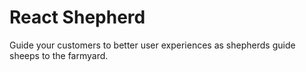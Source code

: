 # React Shepherd

Guide your customers to better user experiences as shepherds guide sheeps to the
farmyard.
